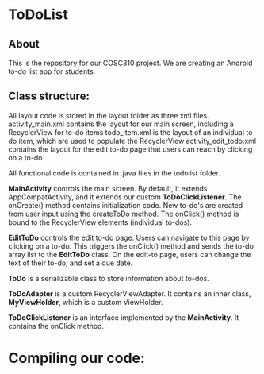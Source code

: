 # ToDoList

## About
This is the repository for our COSC310 project. We are creating an Android to-do list app for students.

## Class structure:
All layout code is stored in the layout folder as three xml files.
activity_main.xml contains the layout for our main screen, including a RecyclerView for to-do items
todo_item.xml is the layout of an individual to-do item, which are used to populate the RecyclerView
activity_edit_todo.xml contains the layout for the edit to-do page that users can reach by clicking on a to-do.

All functional code is contained in .java files in the todolist folder.

**MainActivity** controls the main screen. By default, it extends AppCompatActivity, and it extends
our custom **ToDoClickListener**. The onCreate() method contains initialization code. 
New to-do's are created from user input using the createToDo method.
The onClick() method is bound to the RecyclerView elements (individual to-dos).

**EditToDo** controls the edit to-do page. Users can navigate to this page by clicking on a to-do.
This triggers the onClick() method and sends the to-do array list to the **EditToDo** class.
On the edit-to page, users can change the text of their to-do, and set a due date.

**ToDo** is a serializable class to store information about to-dos.

**ToDoAdapter** is a custom RecyclerViewAdapter. It contains an inner class, **MyViewHolder**, which is a
custom ViewHolder.

**ToDoClickListener** is an interface implemented by the **MainActivity**. It contains the onClick method.

# Compiling our code:



